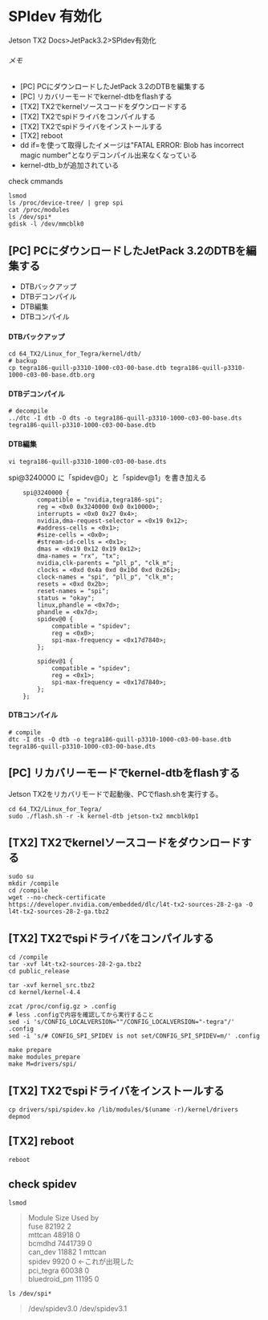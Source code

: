 # SPIdev 有効化
Jetson TX2 Docs>JetPack3.2>SPIdev有効化

###### メモ
* [PC] PCにダウンロードしたJetPack 3.2のDTBを編集する
* [PC] リカバリーモードでkernel-dtbをflashする
* [TX2] TX2でkernelソースコードをダウンロードする
* [TX2] TX2でspiドライバをコンパイルする
* [TX2] TX2でspiドライバをインストールする
* [TX2] reboot
* dd if=を使って取得したイメージは"FATAL ERROR: Blob has incorrect magic number"となりデコンパイル出来なくなっている
* kernel-dtb_bが追加されている

check cmmands
```
lsmod
ls /proc/device-tree/ | grep spi
cat /proc/modules
ls /dev/spi*
gdisk -l /dev/mmcblk0
```

## [PC] PCにダウンロードしたJetPack 3.2のDTBを編集する
* DTBバックアップ
* DTBデコンパイル
* DTB編集
* DTBコンパイル

#### DTBバックアップ
```
cd 64_TX2/Linux_for_Tegra/kernel/dtb/
# backup
cp tegra186-quill-p3310-1000-c03-00-base.dtb tegra186-quill-p3310-1000-c03-00-base.dtb.org
```

#### DTBデコンパイル
```
# decompile
../dtc -I dtb -O dts -o tegra186-quill-p3310-1000-c03-00-base.dts tegra186-quill-p3310-1000-c03-00-base.dtb
```
#### DTB編集
```
vi tegra186-quill-p3310-1000-c03-00-base.dts
```
spi@3240000 に「spidev@0」と「spidev@1」を書き加える
```
	spi@3240000 {
		compatible = "nvidia,tegra186-spi";
		reg = <0x0 0x3240000 0x0 0x10000>;
		interrupts = <0x0 0x27 0x4>;
		nvidia,dma-request-selector = <0x19 0x12>;
		#address-cells = <0x1>;
		#size-cells = <0x0>;
		#stream-id-cells = <0x1>;
		dmas = <0x19 0x12 0x19 0x12>;
		dma-names = "rx", "tx";
		nvidia,clk-parents = "pll_p", "clk_m";
		clocks = <0xd 0x4a 0xd 0x10d 0xd 0x261>;
		clock-names = "spi", "pll_p", "clk_m";
		resets = <0xd 0x2b>;
		reset-names = "spi";
		status = "okay";
		linux,phandle = <0x7d>;
		phandle = <0x7d>;
		spidev@0 {
			compatible = "spidev";
			reg = <0x0>;
			spi-max-frequency = <0x17d7840>;
		};

		spidev@1 {
			compatible = "spidev";
			reg = <0x1>;
			spi-max-frequency = <0x17d7840>;
		};
	};
```

#### DTBコンパイル
```
# compile
dtc -I dts -O dtb -o tegra186-quill-p3310-1000-c03-00-base.dtb tegra186-quill-p3310-1000-c03-00-base.dts
```


## [PC] リカバリーモードでkernel-dtbをflashする
Jetson TX2をリカバリモードで起動後、PCでflash.shを実行する。
```
cd 64_TX2/Linux_for_Tegra/
sudo ./flash.sh -r -k kernel-dtb jetson-tx2 mmcblk0p1
```

## [TX2] TX2でkernelソースコードをダウンロードする
```
sudo su
mkdir /compile
cd /compile
wget --no-check-certificate https://developer.nvidia.com/embedded/dlc/l4t-tx2-sources-28-2-ga -O l4t-tx2-sources-28-2-ga.tbz2
```

## [TX2] TX2でspiドライバをコンパイルする
```
cd /compile
tar -xvf l4t-tx2-sources-28-2-ga.tbz2
cd public_release

tar -xvf kernel_src.tbz2
cd kernel/kernel-4.4

zcat /proc/config.gz > .config
# less .configで内容を確認してから実行すること
sed -i 's/CONFIG_LOCALVERSION=""/CONFIG_LOCALVERSION="-tegra"/' .config
sed -i 's/# CONFIG_SPI_SPIDEV is not set/CONFIG_SPI_SPIDEV=m/' .config

make prepare
make modules_prepare
make M=drivers/spi/
```

## [TX2] TX2でspiドライバをインストールする
```
cp drivers/spi/spidev.ko /lib/modules/$(uname -r)/kernel/drivers
depmod
```

## [TX2] reboot
```
reboot
```

## check spidev
```
lsmod
```
>Module                  Size  Used by  
>fuse                   82192  2  
>mttcan                 48918  0  
>bcmdhd               7441739  0  
>can_dev                11882  1 mttcan  
>spidev                  9920  0 ←これが出現した  
>pci_tegra              60038  0  
>bluedroid_pm           11195  0  
```
ls /dev/spi*
```
>/dev/spidev3.0  /dev/spidev3.1  

